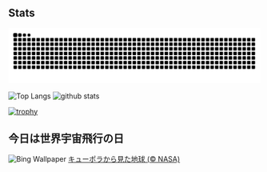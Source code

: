 ## Stats
<picture>
  <source media="(prefers-color-scheme: dark)" srcset="https://raw.githubusercontent.com/ba230t/ba230t/output/github-contribution-grid-snake-dark.svg">
  <source media="(prefers-color-scheme: light)" srcset="https://raw.githubusercontent.com/ba230t/ba230t/output/github-contribution-grid-snake.svg">
  <img alt="github contribution grid snake animation" src="https://raw.githubusercontent.com/ba230t/ba230t/output/github-contribution-grid-snake.svg">
</picture>

<p align="left">
  <img alt="Top Langs" height="150px" src="https://github-readme-stats.vercel.app/api/top-langs/?username=ba230t&layout=compact&theme=transparent" />
  <img alt="github stats" height="150px" src="https://github-readme-stats.vercel.app/api?username=ba230t&theme=transparent" />
</p>

[![trophy](https://github-profile-trophy.vercel.app/?username=ba230t&theme=transparent&column=7)](https://github.com/ryo-ma/github-profile-trophy)


<!-- Bing Wallpaper Start -->
## 今日は世界宇宙飛行の日
![Bing Wallpaper](https://www.bing.com/th?id=OHR.SpaceFlight_JA-JP4398798070_1920x1080.jpg&rf=LaDigue_1920x1080.jpg&pid=hp)
[キューポラから見た地球 (© NASA)](https://www.bing.com/search?q=%E5%9B%BD%E9%9A%9B%E5%AE%87%E5%AE%99%E3%82%B9%E3%83%86%E3%83%BC%E3%82%B7%E3%83%A7%E3%83%B3+%E3%82%AD%E3%83%A5%E3%83%BC%E3%83%9D%E3%83%A9&form=hpcapt&filters=HpDate%3a%2220250411_1500%22)
<!-- Bing Wallpaper End -->
